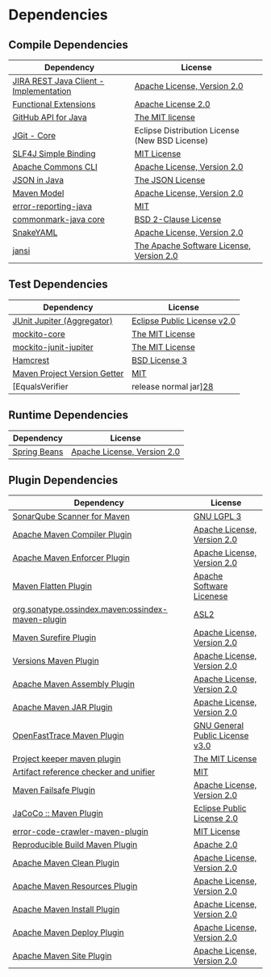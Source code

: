 <!-- @formatter:off -->
# Dependencies

## Compile Dependencies

| Dependency                                  | License                                        |
| ------------------------------------------- | ---------------------------------------------- |
| [JIRA REST Java Client - Implementation][0] | [Apache License, Version 2.0][1]               |
| [Functional Extensions][2]                  | [Apache License 2.0][3]                        |
| [GitHub API for Java][4]                    | [The MIT license][5]                           |
| [JGit - Core][6]                            | Eclipse Distribution License (New BSD License) |
| [SLF4J Simple Binding][7]                   | [MIT License][8]                               |
| [Apache Commons CLI][9]                     | [Apache License, Version 2.0][10]              |
| [JSON in Java][11]                          | [The JSON License][12]                         |
| [Maven Model][13]                           | [Apache License, Version 2.0][10]              |
| [error-reporting-java][14]                  | [MIT][15]                                      |
| [commonmark-java core][16]                  | [BSD 2-Clause License][17]                     |
| [SnakeYAML][18]                             | [Apache License, Version 2.0][19]              |
| [jansi][20]                                 | [The Apache Software License, Version 2.0][19] |

## Test Dependencies

| Dependency                                | License                           |
| ----------------------------------------- | --------------------------------- |
| [JUnit Jupiter (Aggregator)][21]          | [Eclipse Public License v2.0][22] |
| [mockito-core][23]                        | [The MIT License][24]             |
| [mockito-junit-jupiter][23]               | [The MIT License][24]             |
| [Hamcrest][25]                            | [BSD License 3][26]               |
| [Maven Project Version Getter][27]        | [MIT][15]                         |
| [EqualsVerifier | release normal jar][28] | [Apache License, Version 2.0][10] |

## Runtime Dependencies

| Dependency         | License                          |
| ------------------ | -------------------------------- |
| [Spring Beans][29] | [Apache License, Version 2.0][1] |

## Plugin Dependencies

| Dependency                                              | License                               |
| ------------------------------------------------------- | ------------------------------------- |
| [SonarQube Scanner for Maven][30]                       | [GNU LGPL 3][31]                      |
| [Apache Maven Compiler Plugin][32]                      | [Apache License, Version 2.0][10]     |
| [Apache Maven Enforcer Plugin][33]                      | [Apache License, Version 2.0][10]     |
| [Maven Flatten Plugin][34]                              | [Apache Software Licenese][19]        |
| [org.sonatype.ossindex.maven:ossindex-maven-plugin][35] | [ASL2][19]                            |
| [Maven Surefire Plugin][36]                             | [Apache License, Version 2.0][10]     |
| [Versions Maven Plugin][37]                             | [Apache License, Version 2.0][10]     |
| [Apache Maven Assembly Plugin][38]                      | [Apache License, Version 2.0][10]     |
| [Apache Maven JAR Plugin][39]                           | [Apache License, Version 2.0][10]     |
| [OpenFastTrace Maven Plugin][40]                        | [GNU General Public License v3.0][41] |
| [Project keeper maven plugin][42]                       | [The MIT License][43]                 |
| [Artifact reference checker and unifier][44]            | [MIT][15]                             |
| [Maven Failsafe Plugin][45]                             | [Apache License, Version 2.0][10]     |
| [JaCoCo :: Maven Plugin][46]                            | [Eclipse Public License 2.0][47]      |
| [error-code-crawler-maven-plugin][48]                   | [MIT License][49]                     |
| [Reproducible Build Maven Plugin][50]                   | [Apache 2.0][19]                      |
| [Apache Maven Clean Plugin][51]                         | [Apache License, Version 2.0][10]     |
| [Apache Maven Resources Plugin][52]                     | [Apache License, Version 2.0][10]     |
| [Apache Maven Install Plugin][53]                       | [Apache License, Version 2.0][19]     |
| [Apache Maven Deploy Plugin][54]                        | [Apache License, Version 2.0][19]     |
| [Apache Maven Site Plugin][55]                          | [Apache License, Version 2.0][10]     |

[0]: https://ecosystem.atlassian.net/wiki/spaces/JRJC/overview
[1]: https://www.apache.org/licenses/LICENSE-2.0
[2]: https://docs.atlassian.com/fugue-parent/4.1.0/apidocs/io/atlassian/fugue/package-summary.html
[3]: http://www.apache.org/licenses/LICENSE-2.0
[4]: https://github-api.kohsuke.org/
[5]: https://www.opensource.org/licenses/mit-license.php
[6]: https://www.eclipse.org/jgit/
[7]: http://www.slf4j.org
[8]: http://www.opensource.org/licenses/mit-license.php
[9]: https://commons.apache.org/proper/commons-cli/
[10]: https://www.apache.org/licenses/LICENSE-2.0.txt
[11]: https://github.com/douglascrockford/JSON-java
[12]: http://json.org/license.html
[13]: https://maven.apache.org/ref/3.8.6/maven-model/
[14]: https://github.com/exasol/error-reporting-java
[15]: https://opensource.org/licenses/MIT
[16]: https://github.com/commonmark/commonmark-java
[17]: https://opensource.org/licenses/BSD-2-Clause
[18]: https://bitbucket.org/snakeyaml/snakeyaml
[19]: http://www.apache.org/licenses/LICENSE-2.0.txt
[20]: http://fusesource.github.io/jansi
[21]: https://junit.org/junit5/
[22]: https://www.eclipse.org/legal/epl-v20.html
[23]: https://github.com/mockito/mockito
[24]: https://github.com/mockito/mockito/blob/main/LICENSE
[25]: http://hamcrest.org/JavaHamcrest/
[26]: http://opensource.org/licenses/BSD-3-Clause
[27]: https://github.com/exasol/maven-project-version-getter
[28]: https://www.jqno.nl/equalsverifier
[29]: https://github.com/spring-projects/spring-framework
[30]: http://sonarsource.github.io/sonar-scanner-maven/
[31]: http://www.gnu.org/licenses/lgpl.txt
[32]: https://maven.apache.org/plugins/maven-compiler-plugin/
[33]: https://maven.apache.org/enforcer/maven-enforcer-plugin/
[34]: https://www.mojohaus.org/flatten-maven-plugin
[35]: https://sonatype.github.io/ossindex-maven/maven-plugin/
[36]: https://maven.apache.org/surefire/maven-surefire-plugin/
[37]: http://www.mojohaus.org/versions-maven-plugin/
[38]: https://maven.apache.org/plugins/maven-assembly-plugin/
[39]: https://maven.apache.org/plugins/maven-jar-plugin/
[40]: https://github.com/itsallcode/openfasttrace-maven-plugin
[41]: https://www.gnu.org/licenses/gpl-3.0.html
[42]: https://github.com/exasol/project-keeper/
[43]: https://github.com/exasol/project-keeper/blob/main/LICENSE
[44]: https://github.com/exasol/artifact-reference-checker-maven-plugin
[45]: https://maven.apache.org/surefire/maven-failsafe-plugin/
[46]: https://www.jacoco.org/jacoco/trunk/doc/maven.html
[47]: https://www.eclipse.org/legal/epl-2.0/
[48]: https://github.com/exasol/error-code-crawler-maven-plugin/
[49]: https://github.com/exasol/error-code-crawler-maven-plugin/blob/main/LICENSE
[50]: http://zlika.github.io/reproducible-build-maven-plugin
[51]: https://maven.apache.org/plugins/maven-clean-plugin/
[52]: https://maven.apache.org/plugins/maven-resources-plugin/
[53]: http://maven.apache.org/plugins/maven-install-plugin/
[54]: http://maven.apache.org/plugins/maven-deploy-plugin/
[55]: https://maven.apache.org/plugins/maven-site-plugin/
